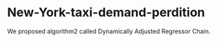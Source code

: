 # New-York-taxi-demand-perdition
We proposed algorithm2 called Dynamically Adjusted Regressor Chain.
